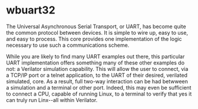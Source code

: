# wbuart32
The Universal Asynchronous Serial Transport, or UART, has become quite the common protocol between devices.  It is simple to wire up, easy to use, and easy to process.  This core provides one implementation of the logic necessary to use such a communications scheme.

While you are likely to find many UART examples out there, this particular UART implementation offers something many of these other examples do not: a Verilator simulation capability.  This will allow the user to connect, via a TCP/IP port or a telnet application, to the UART of their desired, verilated simulated, core.  As a result, full two-way interaction can be had betwween a simulation and a terminal or other port.  Indeed, this may even be sufficient to connect a CPU, capable of running Linux, to a terminal to verify that yes it can truly run Linx--all within Verilator.
